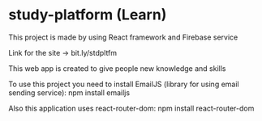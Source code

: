 # study-platform (Learn)
This project is made by using React framework and Firebase service

Link for the site -> bit.ly/stdpltfm

This web app is created to give people new knowledge and skills

To use this project you need to install EmailJS (library for using email sending service):
npm install emailjs

Also this application uses react-router-dom:
npm install react-router-dom


